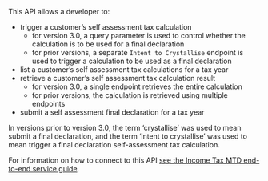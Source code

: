 This API allows a developer to:

* trigger a customer’s self assessment tax calculation
  * for version 3.0, a query parameter is used to control whether the calculation is to be used for a final declaration
  * for prior versions, a separate `Intent to Crystallise` endpoint is used to trigger a calculation to be used as a final declaration
* list a customer’s self assessment tax calculations for a tax year
* retrieve a customer’s self assessment tax calculation result
  * for version 3.0, a single endpoint retrieves the entire calculation
  * for prior versions, the calculation is retrieved using multiple endpoints
* submit a self assessment final declaration for a tax year

In versions prior to version 3.0, the term ‘crystallise’ was used to mean submit a final declaration, and the term ‘intent to crystallise’ 
was used to mean trigger a final declaration self-assessment tax calculation.

For information on how to connect to this API [see the Income Tax MTD end-to-end service guide](https://developer.service.hmrc.gov.uk/guides/income-tax-mtd-end-to-end-service-guide/).



